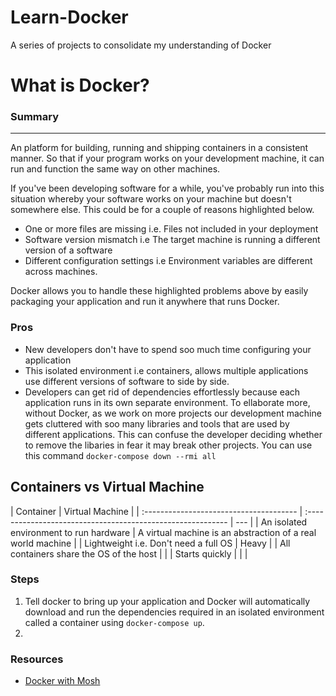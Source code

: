 # Learn-Docker

A series of projects to consolidate my understanding of Docker

# What is Docker?

### Summary

---

An platform for building, running and shipping containers in a consistent manner. So that if your program works on your development machine, it can run and function the same way on other machines.

If you've been developing software for a while, you've probably run into this situation whereby your software works on your machine but doesn't somewhere else. This could be for a couple of reasons highlighted below.

- One or more files are missing i.e. Files not included in your deployment
- Software version mismatch i.e The target machine is running a different version of a software
- Different configuration settings i.e Environment variables are different across machines.

Docker allows you to handle these highlighted problems above by easily packaging your application and run it anywhere that runs Docker.

### Pros

- New developers don't have to spend soo much time configuring your application
- This isolated environment i.e containers, allows multiple applications use different versions of software to side by side.
- Developers can get rid of dependencies effortlessly because each application runs in its own separate environment. To ellaborate more, without Docker, as we work on more projects our development machine gets cluttered with soo many libraries and tools that are used by different applications. This can confuse the developer deciding whether to remove the libaries in fear it may break other projects. You can use this command `docker-compose down --rmi all`

## Containers vs Virtual Machine

| Container                               | Virtual Machine                                             |
| :-------------------------------------- | :---------------------------------------------------------- | --- |
| An isolated environment to run hardware | A virtual machine is an abstraction of a real world machine |
| Lightweight i.e. Don't need a full OS   | Heavy                                                       |
| All containers share the OS of the host |                                                             |
| Starts quickly                          |                                                             |     |

### Steps

1. Tell docker to bring up your application and Docker will automatically download and run the dependencies required in an isolated environment called a container using `docker-compose up`.
2.

### Resources

- [Docker with Mosh](https://www.youtube.com/watch?v=pTFZFxd4hOI)
